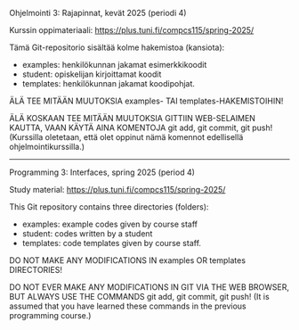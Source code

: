 Ohjelmointi 3: Rajapinnat, kevät 2025 (periodi 4)

Kurssin oppimateriaali: https://plus.tuni.fi/compcs115/spring-2025/

Tämä Git-repositorio sisältää kolme hakemistoa (kansiota):
- examples: henkilökunnan jakamat esimerkkikoodit
- student: opiskelijan kirjoittamat koodit
- templates: henkilökunnan jakamat koodipohjat.

ÄLÄ TEE MITÄÄN MUUTOKSIA examples- TAI templates-HAKEMISTOIHIN!

ÄLÄ KOSKAAN TEE MITÄÄN MUUTOKSIA GITTIIN WEB-SELAIMEN KAUTTA, VAAN KÄYTÄ
AINA KOMENTOJA git add, git commit, git push!
(Kurssilla oletetaan, että olet oppinut nämä komennot edellisellä
ohjelmointikurssilla.)

---------------------------------------------------------------

Programming 3: Interfaces, spring 2025 (period 4)

Study material: https://plus.tuni.fi/compcs115/spring-2025/

This Git repository contains three directories (folders):
- examples: example codes given by course staff
- student: codes written by a student
- templates: code templates given by course staff.

DO NOT MAKE ANY MODIFICATIONS IN examples OR templates DIRECTORIES!

DO NOT EVER MAKE ANY MODIFICATIONS IN GIT VIA THE WEB BROWSER, BUT ALWAYS
USE THE COMMANDS git add, git commit, git push!
(It is assumed that you have learned these commands in the previous
programming course.)
